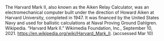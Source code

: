 The Harvard Mark II, also known as the Aiken Relay Calculator, was an electromechanical computer built under the direction of Howard Aiken at Harvard University, completed in 1947. It was financed by the United States Navy and used for ballistic calculations at Naval Proving Ground Dahlgren.
	Wikipedia. “Harvard Mark II.” Wikimedia Foundation, Inc., September 10, 2021. https://en.wikipedia.org/wiki/Harvard_Mark_II. (accsessed Mar 10)